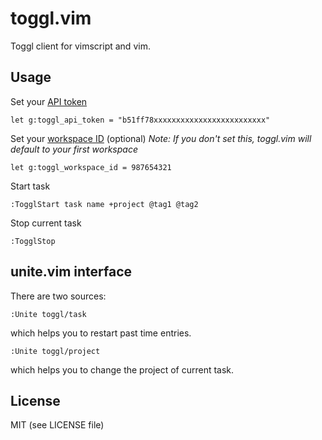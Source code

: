 toggl.vim
=========

Toggl client for vimscript and vim.

Usage
-----
Set your [API token](https://github.com/toggl/toggl_api_docs#api-token)

```vim
let g:toggl_api_token = "b51ff78xxxxxxxxxxxxxxxxxxxxxxxxx"
```

Set your [workspace ID](https://github.com/toggl/toggl_api_docs/blob/master/chapters/workspaces.md) (optional)
*Note: If you don't set this, toggl.vim will default to your first workspace*

```vim
let g:toggl_workspace_id = 987654321
```

Start task

```vim
:TogglStart task name +project @tag1 @tag2
```

Stop current task

```vim
:TogglStop
```

unite.vim interface
--------------------

There are two sources:

```vim
:Unite toggl/task
```

which helps you to restart past time entries.

```vim
:Unite toggl/project
```

which helps you to change the project of current task.


License
-------
MIT (see LICENSE file)
